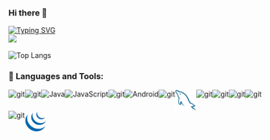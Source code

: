 ### Hi there 👋

[![Typing SVG](https://readme-typing-svg.herokuapp.com?font=&size=25&center=true&vCenter=true&lines=My+name+is+Doãn+Văn+Huy;Welcome+to+my+Github)](https://git.io/typing-svg)
<br>
![](https://komarev.com/ghpvc/?username=huydoanx305&color=green)
<br>
<!--
**huydoanx305/huydoanx305** is a ✨ _special_ ✨ repository because its `README.md` (this file) appears on your GitHub profile.

Here are some ideas to get you started:

- 🔭 I’m currently working on ...
- 🌱 I’m currently learning ...
- 👯 I’m looking to collaborate on ...
- 🤔 I’m looking for help with ...
- 💬 Ask me about ...
- 📫 How to reach me: ...
- 😄 Pronouns: ...
- ⚡ Fun fact: ...
-->

![Top Langs](https://github-readme-stats.vercel.app/api/top-langs/?username=huydoanx305&theme=radical)

### 🔨 Languages and Tools:
<a href="https://docs.microsoft.com/en-us/cpp/c-language/" target="_blank">
  <img
    src="https://raw.githubusercontent.com/rahul-jha98/github_readme_icons/main/language_and_tools/square/c/c.svg"
    align="left"
    alt="git"
    height="42px"
  />
</a>
<a href="https://docs.microsoft.com/vi-vn/cpp/cpp/" target="_blank">
  <img
    src="https://raw.githubusercontent.com/rahul-jha98/github_readme_icons/main/language_and_tools/square/c++/c++.svg"
    align="left"
    alt="git"
    height="42px"
  />
</a>
<a href="https://docs.oracle.com/en/java/" target="_blank"
  ><img
    align="left"
    alt="Java"
    height="42px"
    src="https://raw.githubusercontent.com/rahul-jha98/github_readme_icons/main/language_and_tools/square/java/java.svg"
/></a>
<a
  href="https://developer.mozilla.org/en-US/docs/Web/JavaScript"
  target="_blank"
>
  <img
    align="left"
    alt="JavaScript"
    height="42px"
    src="https://raw.githubusercontent.com/rahul-jha98/github_readme_icons/main/language_and_tools/square/javascript/javascript.svg"
  />
</a>
<a href="https://spring.io/" target="_blank">
  <img
    src="https://raw.githubusercontent.com/rahul-jha98/github_readme_icons/main/language_and_tools/square/spring/spring.svg"
    align="left"
    alt="git"
    height="42px"
  />
</a>
<a href="https://developer.android.com" target="_blank">
  <img
    align="left"
    alt="Android"
    height="42px"
    src="https://raw.githubusercontent.com/rahul-jha98/github_readme_icons/main/language_and_tools/square/android/android.svg"
  />
</a>
<a href="https://www.microsoft.com/en-us/sql-server" target="_blank">
 <img src="https://www.svgrepo.com/show/303229/microsoft-sql-server-logo.svg" 
      align="left"
      alt="git"
      height="42px"
      />
</a>
<a href="https://www.mysql.com/" target="_blank">
  <img
    src="https://raw.githubusercontent.com/devicons/devicon/master/icons/mysql/mysql-original.svg"
    align="left"
    alt="git"
    height="42px"
  />
</a>
<a href="https://postman.com" target="_blank"> 
  <img src="https://www.vectorlogo.zone/logos/getpostman/getpostman-icon.svg" 
      align="left"
      alt="git"
      height="40px"
  />
</a>
<a href="https://devdocs.io/html/" target="_blank">
  <img
    src="https://raw.githubusercontent.com/rahul-jha98/github_readme_icons/main/language_and_tools/square/html/html.svg"
    align="left"
    alt="git"
    height="42px"
  />
</a>
<a href="https://devdocs.io/css/" target="_blank">
  <img
    src="https://raw.githubusercontent.com/rahul-jha98/github_readme_icons/main/language_and_tools/square/css/css.svg"
    align="left"
    alt="git"
    height="42px"
  />
</a>
<a href="https://sass-lang.com/" target="_blank">
  <img
    src="https://raw.githubusercontent.com/rahul-jha98/github_readme_icons/main/language_and_tools/square/sass/sass.svg"
    align="left"
    alt="git"
    height="42px"
  />
</a>
<a href="https://getbootstrap.com/" target="_blank">
  <img
    src="https://raw.githubusercontent.com/rahul-jha98/github_readme_icons/main/language_and_tools/square/bootstrap/bootstrap.svg"
    align="left"
    alt="git"
    height="42px"
  />
</a>
<a href="https://jquery.com/" target="_blank">
  <img
    src="https://raw.githubusercontent.com/devicons/devicon/master/icons/jquery/jquery-original.svg"
    align="left"
    alt="git"
    height="42px"
  />
</a>

